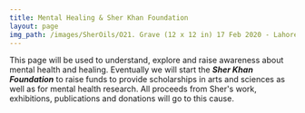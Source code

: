 ```yaml
---
title: Mental Healing & Sher Khan Foundation
layout: page
img_path: /images/SherOils/O21. Grave (12 x 12 in) 17 Feb 2020 - Lahore.jpg
---
```


This page will be used to understand, explore and raise awareness about mental health and healing. Eventually we will start the ***Sher Khan Foundation*** to raise funds to provide scholarships in arts and sciences as well as for mental health research. All proceeds from Sher's work, exhibitions, publications and donations will go to this cause.




